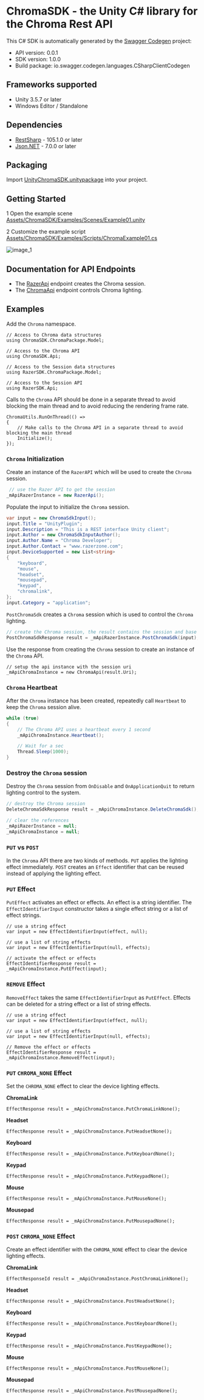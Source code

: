 # ChromaSDK - the Unity C# library for the Chroma Rest API

This C# SDK is automatically generated by the [Swagger Codegen](https://github.com/swagger-api/swagger-codegen) project:

- API version: 0.0.1
- SDK version: 1.0.0
- Build package: io.swagger.codegen.languages.CSharpClientCodegen

<a name="frameworks-supported"></a>
## Frameworks supported
- Unity 3.5.7 or later
- Windows Editor / Standalone

<a name="dependencies"></a>
## Dependencies
- [RestSharp](https://www.nuget.org/packages/RestSharp) - 105.1.0 or later
- [Json.NET](https://www.nuget.org/packages/Newtonsoft.Json/) - 7.0.0 or later

<a name="packaging"></a>
## Packaging

Import [UnityChromaSDK.unitypackage](https://github.com/tgraupmann/UnityChromaSwagger/releases/tag/UnityChromaSDK) into your project.

<a name="getting-started"></a>
## Getting Started

1 Open the example scene [Assets/ChromaSDK/Examples/Scenes/Example01.unity](Assets/ChromaSDK/Examples/Scenes/Example01.unity)

2 Customize the example script [Assets/ChromaSDK/Examples/Scripts/ChromaExample01.cs](Assets/ChromaSDK/Examples/Scripts/ChromaExample01.cs)

![image_1](images/image_1.png)

<a name="documentation-for-api-endpoints"></a>
## Documentation for API Endpoints

* The [RazerApi](Assets/ChromaSDK/SDK/Swagger/razer/README.md) endpoint creates the Chroma session.
* The [ChromaApi](Assets/ChromaSDK/SDK/Swagger/chroma/README.md) endpoint controls Chroma lighting.

<a name="examples"></a>
## Examples

Add the `Chroma` namespace.

```charp
// Access to Chroma data structures
using ChromaSDK.ChromaPackage.Model;

// Access to the Chroma API
using ChromaSDK.Api;

// Access to the Session data structures
using RazerSDK.ChromaPackage.Model;

// Access to the Session API
using RazerSDK.Api;
```

Calls to the `Chroma` API should be done in a separate thread to avoid blocking the main thread and to avoid reducing the rendering frame rate.

```charp
ChromaUtils.RunOnThread(() =>
{
    // Make calls to the Chroma API in a separate thread to avoid blocking the main thread
    Initialize();
});
```

### `Chroma` Initialization

Create an instance of the `RazerAPI` which will be used to create the `Chroma` session.
 
```csharp
 // use the Razer API to get the session
_mApiRazerInstance = new RazerApi();
```

Populate the input to initialize the `Chroma` session.

```csharp
var input = new ChromaSdkInput();
input.Title = "UnityPlugin";
input.Description = "This is a REST interface Unity client";
input.Author = new ChromaSdkInputAuthor();
input.Author.Name = "Chroma Developer";
input.Author.Contact = "www.razerzone.com";
input.DeviceSupported = new List<string>
{
    "keyboard",
    "mouse",
    "headset",
    "mousepad",
    "keypad",
    "chromalink",
};
input.Category = "application";
```

`PostChromaSdk` creates a `Chroma` session which is used to control the `Chroma` lighting.

```csharp
// create the Chroma session, the result contains the session and base uri for the Chroma API
PostChromaSdkResponse result = _mApiRazerInstance.PostChromaSdk(input);
```

Use the response from creating the `Chroma` session to create an instance of the `Chroma` API.

```charp
// setup the api instance with the session uri
_mApiChromaInstance = new ChromaApi(result.Uri);
```

### `Chroma` Heartbeat

After the `Chroma` instance has been created, repeatedly call `Heartbeat` to keep the `Chroma` session alive.

```csharp
while (true)
{
    // The Chroma API uses a heartbeat every 1 second
    _mApiChromaInstance.Heartbeat();

    // Wait for a sec
    Thread.Sleep(1000);
}
```

### Destroy the `Chroma` session

Destroy the `Chroma` session from `OnDisable` and `OnApplicationQuit` to return lighting control to the system.

```csharp
// destroy the Chroma session
DeleteChromaSdkResponse result = _mApiChromaInstance.DeleteChromaSdk();

// clear the references
_mApiRazerInstance = null;
_mApiChromaInstance = null;
```

### `PUT` vs `POST`

In the `Chroma` API there are two kinds of methods.
`PUT` applies the lighting effect immediately.
`POST` creates an `Effect` identifier that can be reused instead of applying the lighting effect. 

### `PUT` Effect

`PutEffect` activates an effect or effects. An effect is a string identifier. The `EffectIdentifierInput` constructor takes a single effect string or a list of effect strings.

```charp
// use a string effect
var input = new EffectIdentifierInput(effect, null);

// use a list of string effects
var input = new EffectIdentifierInput(null, effects);

// activate the effect or effects
EffectIdentifierResponse result = _mApiChromaInstance.PutEffect(input);
```

### `REMOVE` Effect

`RemoveEffect` takes the same `EffectIdentifierInput` as `PutEffect`. Effects can be deleted for a string effect or a list of string effects.

```charp
// use a string effect
var input = new EffectIdentifierInput(effect, null);

// use a list of string effects
var input = new EffectIdentifierInput(null, effects);

// Remove the effect or effects
EffectIdentifierResponse result = _mApiChromaInstance.RemoveEffect(input);
```

### `PUT` `CHROMA_NONE` Effect

Set the `CHROMA_NONE` effect to clear the device lighting effects.

**ChromaLink**

```charp
EffectResponse result = _mApiChromaInstance.PutChromaLinkNone();
```

**Headset**

```charp
EffectResponse result = _mApiChromaInstance.PutHeadsetNone();
```

**Keyboard**

```charp
EffectResponse result = _mApiChromaInstance.PutKeyboardNone();
```

**Keypad**

```charp
EffectResponse result = _mApiChromaInstance.PutKeypadNone();
```

**Mouse**

```charp
EffectResponse result = _mApiChromaInstance.PutMouseNone();
```

**Mousepad**

```charp
EffectResponse result = _mApiChromaInstance.PutMousepadNone();
```

### `POST` `CHROMA_NONE` Effect

Create an effect identifier with the `CHROMA_NONE` effect to clear the device lighting effects.

**ChromaLink**

```charp
EffectResponseId result = _mApiChromaInstance.PostChromaLinkNone();
```

**Headset**

```charp
EffectResponse result = _mApiChromaInstance.PostHeadsetNone();
```

**Keyboard**

```charp
EffectResponse result = _mApiChromaInstance.PostKeyboardNone();
```

**Keypad**

```charp
EffectResponse result = _mApiChromaInstance.PostKeypadNone();
```

**Mouse**

```charp
EffectResponse result = _mApiChromaInstance.PostMouseNone();
```

**Mousepad**

```charp
EffectResponse result = _mApiChromaInstance.PostMousepadNone();
```
